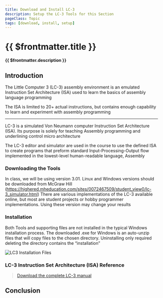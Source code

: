 ```yaml
---
title: Download and Install LC-3
description: Setup the LC-3 Tools for this Section
pageClass: Topic
tags: [download, install, setup]
---
```


# {{ $frontmatter.title }}

**{{ $frontmatter.description }}**

<KeyConcepts :ConceptArray= "[
{
  Concept:'Natural Language',
  Details:'Spoken and written communication developed and evolved over time, and used by humans'
}]" />

## Introduction

The Little Computer 3 (LC-3) assembly environment is an emulated Instruction Set Architecture (ISA) used to learn the basics of assembly language programming

The ISA is limited to 20+ actual instructions, but contains enough capability to learn and experiment with assembly programming

---

LC-3 is a simulated Von Neumann computer Instruction Set Architecture (ISA). Its purpose is solely for teaching Assembly programming and underlining control micro architecture

The LC-3 editor and simulator are used in the course to use the defined ISA to create programs that preform standard Input-Processing-Output flow implemented in the lowest-level human-readable language, Assembly

### Downloading the Tools
In class, we will be using version 3.01. Linux and Windows versions should be downloaded from McGraw Hill (https://highered.mheducation.com/sites/0072467509/student_view0/lc-3_simulator.html)
There are various implementations of the LC-3 available online, but most are student projects or hobby programmer implementations. Using these version may change your results

### Installation
Both Tools and supporting files are not installed in the typical Windows installation process. The downloaded .exe for Windows is an auto-unzip files that will copy files to the chosen directory.
Uninstalling  only required deleting the directory contains the “installation”

![LC3 Installation Files](/images/AssemblyProgramming/GettingStarted/LC3Files.png)

### LC-3 Instruction Set Architecture (ISA) Reference

> [Download the complete LC-3 manual](/downloads/LC3/lc3-isa.pdf)

## Conclusion